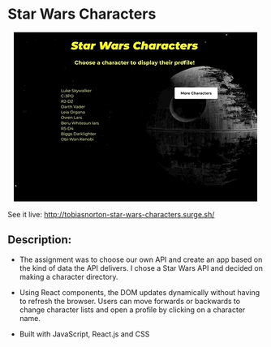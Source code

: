 # Star Wars Characters

<p align="center">
  <img src="https://github.com/TobiasNorton/star-wars-characters/blob/master/src/StarWars.gif?raw=true" alt="Star Wars character animation"/>
</p>

See it live: http://tobiasnorton-star-wars-characters.surge.sh/

## Description:

- The assignment was to choose our own API and create an app based on the kind of data the API delivers. I chose a Star Wars API and decided on making a character directory.

- Using React components, the DOM updates dynamically without having to refresh the browser. Users can move forwards or backwards to change character lists and open a profile by clicking on a character name.

- Built with JavaScript, React.js and CSS
